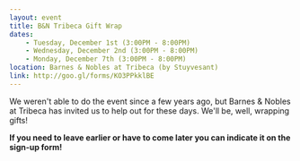 ```yaml
---
layout: event
title: B&N Tribeca Gift Wrap
dates:
    - Tuesday, December 1st (3:00PM - 8:00PM)
    - Wednesday, December 2nd (3:00PM - 8:00PM)
    - Monday, December 7th (3:00PM - 8:00PM)
location: Barnes & Nobles at Tribeca (by Stuyvesant)
link: http://goo.gl/forms/KO3PPkklBE
---
```

We weren't able to do the event since a few years ago, but Barnes & Nobles at Tribeca has invited us to help out for these days. We'll be, well, wrapping gifts!

**If you need to leave earlier or have to come later you can indicate it on the sign-up form!**